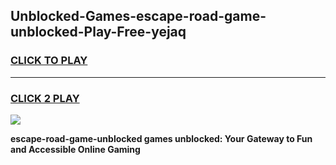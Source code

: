 
## Unblocked-Games-escape-road-game-unblocked-Play-Free-yejaq
<h3>
<a href="https://premium76.site?title=escape-road-game-unblocked&ref=15A">CLICK TO PLAY</a></h3>
<hr>

<h3>
<a href="https://premium76.site?title=escape-road-game-unblocked&ref=15A">CLICK 2 PLAY</a>
  
</h3>

<a href="https://premium76.site?title=escape-road-game-unblocked&ref=15A"><img src="https://clearcache.store/games.png"></a>


**escape-road-game-unblocked games unblocked: Your Gateway to Fun and Accessible Online Gaming**

